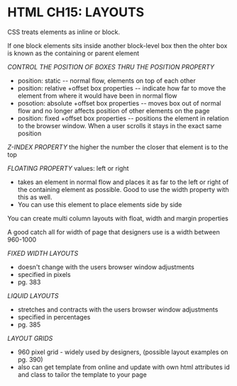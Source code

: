 # HTML CH15: LAYOUTS
CSS treats elements as inline or block.  

If one block elements sits inside another block-level box then the ohter box is known as the containing or parent element 

*CONTROL THE POSITION OF BOXES THRU THE POSITION PROPERTY*
- position: static -- normal flow, elements on top of each other 
- position: relative +offset box properties -- indicate how far to move the element from where it would have been in normal flow 
- posotion: absolute +offset box properties -- moves box out of normal flow and no longer affects position of other elements on the page
- position: fixed +offset box properties -- positions the element in relation to the browser window.  When a user scrolls it stays in the exact same position 

*Z-INDEX PROPERTY* the higher the number the closer that element is to the top

*FLOATING PROPERTY* values: left or right 
- takes an element in normal flow and places it as far to the left or right of the containing element as possible.  Good to use the width property with this as well. 
- You can use this element to place elements side by side 

You can create multi column layouts with float, width and margin properties 

A good catch all for width of page that designers use is a width between 960-1000 

*FIXED WIDTH LAYOUTS* 
- doesn't change with the users browser window adjustments 
- specified in pixels 
- pg. 383


*LIQUID LAYOUTS* 
- stretches and contracts with the users browser window adjustments 
- specified in percentages 
- pg. 385 

*LAYOUT GRIDS* 
- 960 pixel grid - widely used by designers, (possible layout examples on pg. 390)
- also can get template from online and update with own html attributes id and class to tailor the template to your page 